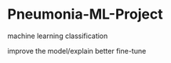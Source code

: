 # Pneumonia-ML-Project
 machine learning classification

improve the model/explain better fine-tune
